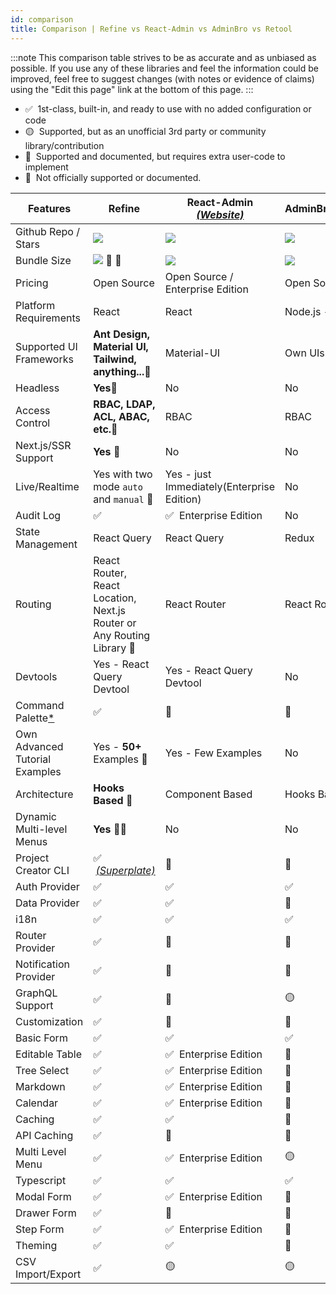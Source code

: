 ```yaml
---
id: comparison
title: Comparison | Refine vs React-Admin vs AdminBro vs Retool
---
```


:::note
This comparison table strives to be as accurate and as unbiased as possible. If you use any of these libraries and feel the information could be improved, feel free to suggest changes (with notes or evidence of claims) using the "Edit this page" link at the bottom of this page.
:::

-   ✅ &nbsp;1st-class, built-in, and ready to use with no added configuration or code
-   🟡 &nbsp;Supported, but as an unofficial 3rd party or community library/contribution
-   🔶 &nbsp;Supported and documented, but requires extra user-code to implement
-   🛑 &nbsp;Not officially supported or documented.

| Features                            | Refine                                                                | React-Admin [_(Website)_][react-admin]     | AdminBro[_(Website)_][adminjs]   | Retool[_(Website)_][retool] |
| ----------------------------------- | --------------------------------------------------------------------- | ------------------------------------------ | -------------------------------- | --------------------------- |
| Github Repo / Stars                 | [![][stars-refine]][gh-refine]                                        | [![][stars-react-admin]][gh-react-admin]   | [![][stars-adminjs]][gh-adminjs] | -                           |
| Bundle Size                         | [![][bp-refine]][bpl-refine] 🚀 🚀                                      | [![][bp-react-admin]][bpl-react-admin]     | [![][bp-adminjs]][bpl-adminjs]   | -                           |
| Pricing                             | Open Source                                                           | Open Source / Enterprise Edition           | Open Source                      | [_Pricing_][retool-pricing] |
| Platform Requirements               | React                                                                 | React                                      | Node.js - React                  | Cloud / Self-hosted         |
| Supported UI Frameworks             | **Ant Design, Material UI, Tailwind, anything...**🚀                   | Material-UI                                | Own UIs                          | Own UIs                     |
| Headless                            | **Yes**🚀                                                              | No                                         | No                               | No                          |
| Access Control                      | **RBAC, LDAP, ACL, ABAC, etc.**🚀                                      | RBAC                                       | RBAC                             | RBAC                        |
| Next.js/SSR Support                 | **Yes** 🚀                                                             | No                                         | No                               | No                          |
| Live/Realtime                       | Yes with two mode `auto` and `manual` 🚀                               | Yes - just Immediately(Enterprise Edition) | No                               | No                          |
| Audit Log                           | ✅                                                                     | ✅ &nbsp;Enterprise Edition                 | No                               | Yes                         |
| State Management                    | React Query                                                           | React Query                                | Redux                            | -                           |
| Routing                             | React Router, React Location, Next.js Router or Any Routing Library 🚀 | React Router                               | React Router                     | -                           |
| Devtools                            | Yes - React Query Devtool                                             | Yes - React Query Devtool                  | No                               | No                          |
| Command Palette[*][command-palette] | ✅                                                                     | 🛑                                          | 🛑                                | 🛑                           |
| Own Advanced Tutorial Examples      | Yes - **50+** Examples 🚀                                              | Yes - Few Examples                         | No                               | No                          |
| Architecture                        | **Hooks Based**  🚀                                                    | Component Based                            | Hooks Based                      | -                           |
| Dynamic Multi-level Menus           | **Yes** 🚀🚀                                                            | No                                         | No                               | -                           |
| Project Creator CLI                 | ✅ &nbsp;[_(Superplate)_][pankod-superplate]                           | 🛑                                          | 🛑                                | 🛑                           |
| Auth Provider                       | ✅                                                                     | ✅                                          | ✅                                | ✅                           |
| Data Provider                       | ✅                                                                     | ✅                                          | 🔶                                | ✅                           |
| i18n                                | ✅                                                                     | ✅                                          | ✅                                | -                           |
| Router Provider                     | ✅                                                                     | 🛑                                          | 🛑                                | -                           |
| Notification Provider               | ✅                                                                     | 🛑                                          | 🛑                                | -                           |
| GraphQL Support                     | ✅                                                                     | 🔶                                          | 🟡                                | ✅                           |
| Customization                       | ✅                                                                     | 🔶                                          | 🔶                                | 🛑                           |
| Basic Form                          | ✅                                                                     | ✅                                          | ✅                                | ✅                           |
| Editable Table                      | ✅                                                                     | ✅ &nbsp;Enterprise Edition                 | 🛑                                | ✅                           |
| Tree Select                         | ✅                                                                     | ✅ &nbsp;Enterprise Edition                 | 🛑                                | 🛑                           |
| Markdown                            | ✅                                                                     | ✅ &nbsp;Enterprise Edition                 | 🛑                                | ✅                           |
| Calendar                            | ✅                                                                     | ✅ &nbsp;Enterprise Edition                 | 🛑                                | ✅                           |
| Caching                             | ✅                                                                     | ✅                                          | 🛑                                | 🛑                           |
| API Caching                         | ✅                                                                     | 🛑                                          | 🛑                                | 🛑                           |
| Multi Level Menu                    | ✅                                                                     | ✅ &nbsp;Enterprise Edition                 | 🟡                                | ✅                           |
| Typescript                          | ✅                                                                     | ✅                                          | ✅                                | -                           |
| Modal Form                          | ✅                                                                     | ✅ &nbsp;Enterprise Edition                 | 🛑                                | ✅                           |
| Drawer Form                         | ✅                                                                     | 🔶                                          | 🛑                                | 🛑                           |
| Step Form                           | ✅                                                                     | ✅ &nbsp;Enterprise Edition                 | 🛑                                | 🛑                           |
| Theming                             | ✅                                                                     | ✅                                          | 🔶                                | ✅                           |
| CSV Import/Export                   | ✅                                                                     | 🟡                                          | 🟡                                | ✅                           |

<!-- -->

[stars-refine]: https://img.shields.io/github/stars/pankod/refine?label=%F0%9F%8C%9F
[gh-refine]: https://github.com/pankod/refine
[bpl-refine]: https://bundlephobia.com/result?p=@pankod/refine-core
[bp-refine]: https://badgen.net/bundlephobia/minzip/@pankod/refine-core?label=💾
[pankod-superplate]: https://pankod.github.io/superplate/
[command-palette]: /docs/examples/command-palette/kbar.md

<!-- -->

<!-- -->

[react-admin]: https://marmelab.com/react-admin/
[react-enterprise]: https://marmelab.com/ra-enterprise/
[stars-react-admin]: https://img.shields.io/github/stars/marmelab/react-admin?label=%F0%9F%8C%9F
[gh-react-admin]: https://github.com/marmelab/react-admin
[bpl-react-admin]: https://bundlephobia.com/result?p=react-admin
[bp-react-admin]: https://badgen.net/bundlephobia/minzip/react-admin?label=💾

<!-- -->

<!-- -->

[adminjs]: https://adminbro.com/index.html
[stars-adminjs]: https://img.shields.io/github/stars/SoftwareBrothers/adminjs?label=%F0%9F%8C%9F
[gh-adminjs]: https://github.com/SoftwareBrothers/adminjs
[bpl-adminjs]: https://bundlephobia.com/result?p=admin-bro
[bp-adminjs]: https://badgen.net/bundlephobia/minzip/admin-bro?label=💾

<!-- -->

<!-- -->

[retool]: https://retool.com/
[retool-pricing]: https://retool.com/pricing/

<!-- -->
